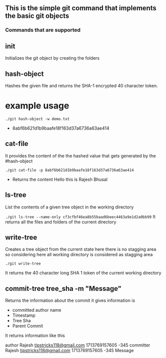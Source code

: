 ## This is the simple git command that implements the basic git objects


### Commands that are supported

## init
Initializes the git object by creating the folders

## hash-object
Hashes the given file and returns the SHA-1 encrypted 40 character token.

# example usage
``` ./git hash-object -w demo.txt ```
- 8abf6b621d1b9baafe18f163d37a6736a63ae414

## cat-file
It provides the content of the the hashed value that gets generated by the #hash-object

``` ./git cat-file -p 8abf6b621d1b9baafe18f163d37a6736a63ae414 ```
- Returns the content Hello this is Rajesh Bhusal

## ls-tree
List the contents of a given tree object in the working directory

``` ./git ls-tree --name-only cf3cfbf46ea8b55baad6beec4463a9e1d2a0bb99 ```
It returns all the files and folders of the current directory

## write-tree
Creates a tree object from the current state here there is no stagging area so considering here all working directory is considered as stagging area

``` ./git write-tree ```

It returns the 40 character long SHA 1 token of the current working directory


## commit-tree tree_sha -m "Message"
Returns the information about the commit it gives information is 
- committed author name
- Timestamp
- Tree Sha
- Parent Commit

It returns information like this

author Rajesh <tipstricks118@gmail.com> 1713769157605 -345 
committer Rajesh <tipstricks118@gmail.com> 1713769157605 -345
Message


